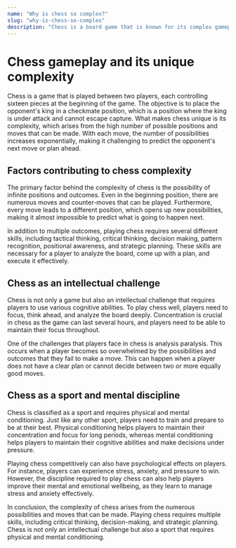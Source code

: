 ```yaml
---
name: "Why is chess so complex?"
slug: "why-is-chess-so-complex"
description: "Chess is a board game that is known for its complex gameplay, infinite positions, and requirement of multiple skills. This article explores the reasons behind chess's complexity, the necessary skills to play it, its challenge as an intellectual activity, and its importance as a sport and mental discipline."
---
```


# Chess gameplay and its unique complexity

Chess is a game that is played between two players, each controlling sixteen pieces at the beginning of the game. The objective is to place the opponent's king in a checkmate position, which is a position where the king is under attack and cannot escape capture. What makes chess unique is its complexity, which arises from the high number of possible positions and moves that can be made. With each move, the number of possibilities increases exponentially, making it challenging to predict the opponent's next move or plan ahead.

## Factors contributing to chess complexity

The primary factor behind the complexity of chess is the possibility of infinite positions and outcomes. Even in the beginning position, there are numerous moves and counter-moves that can be played. Furthermore, every move leads to a different position, which opens up new possibilities, making it almost impossible to predict what is going to happen next.

In addition to multiple outcomes, playing chess requires several different skills, including tactical thinking, critical thinking, decision making, pattern recognition, positional awareness, and strategic planning. These skills are necessary for a player to analyze the board, come up with a plan, and execute it effectively.

## Chess as an intellectual challenge

Chess is not only a game but also an intellectual challenge that requires players to use various cognitive abilities. To play chess well, players need to focus, think ahead, and analyze the board deeply. Concentration is crucial in chess as the game can last several hours, and players need to be able to maintain their focus throughout.

One of the challenges that players face in chess is analysis paralysis. This occurs when a player becomes so overwhelmed by the possibilities and outcomes that they fail to make a move. This can happen when a player does not have a clear plan or cannot decide between two or more equally good moves.

## Chess as a sport and mental discipline

Chess is classified as a sport and requires physical and mental conditioning. Just like any other sport, players need to train and prepare to be at their best. Physical conditioning helps players to maintain their concentration and focus for long periods, whereas mental conditioning helps players to maintain their cognitive abilities and make decisions under pressure.

Playing chess competitively can also have psychological effects on players. For instance, players can experience stress, anxiety, and pressure to win. However, the discipline required to play chess can also help players improve their mental and emotional wellbeing, as they learn to manage stress and anxiety effectively.

In conclusion, the complexity of chess arises from the numerous possibilities and moves that can be made. Playing chess requires multiple skills, including critical thinking, decision-making, and strategic planning. Chess is not only an intellectual challenge but also a sport that requires physical and mental conditioning.
